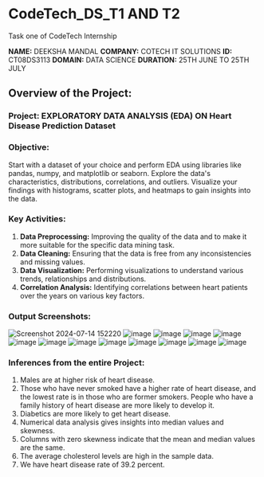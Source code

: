 # CodeTech_DS_T1 AND T2
Task one of CodeTech Internship

**NAME:** DEEKSHA MANDAL
**COMPANY:** COTECH IT SOLUTIONS
**ID:** CT08DS3113
**DOMAIN:** DATA SCIENCE
**DURATION:** 25TH JUNE TO 25TH JULY 

## Overview of the Project: 

### Project: EXPLORATORY DATA ANALYSIS (EDA) ON Heart Disease Prediction Dataset

### Objective: 
Start with a dataset of your choice and perform EDA using libraries like pandas, numpy, and matplotlib or seaborn. Explore the data's characteristics, distributions, correlations, and outliers. Visualize your findings with histograms, scatter plots, and heatmaps to gain insights into the data.

### Key Activities:
1. **Data Preprocessing:** Improving the quality of the data and to make it more suitable for the specific data mining task.
2. **Data Cleaning:** Ensuring that the data is free from any inconsistencies and missing values.
3. **Data Visualization:** Performing visualizations to understand various trends, relationships and distributions.
4. **Correlation Analysis:** Identifying correlations between heart patients over the years on various key factors.

### Output Screenshots:
![Screenshot 2024-07-14 152220](https://github.com/user-attachments/assets/5af0459d-b008-449e-8acb-a7340b1eda9b)
![image](https://github.com/user-attachments/assets/797c8bec-55eb-47f2-b428-95197746bd76)
![image](https://github.com/user-attachments/assets/58b2beff-edc6-481c-a6a4-aa56b8acdaa1)
![image](https://github.com/user-attachments/assets/62a4dc7f-bef7-4d63-bfd4-3d12edb15f99)
![image](https://github.com/user-attachments/assets/418e27a8-4305-48cd-ad8b-c71b5f7cd01b)
![image](https://github.com/user-attachments/assets/a14a299a-e9c5-4760-97eb-67adfea61a2c)
![image](https://github.com/user-attachments/assets/30bb8f9a-d406-497d-a64c-356ecb007356)
![image](https://github.com/user-attachments/assets/a23efe88-8aeb-44f2-a6d6-3c92b702a127)
![image](https://github.com/user-attachments/assets/13bf0cdf-cb3a-4894-9051-a187a54df31a)
![image](https://github.com/user-attachments/assets/5270e38f-064a-41a9-a233-2675876371de)
![image](https://github.com/user-attachments/assets/3ffa68ec-f193-4581-90db-f0db92ef9c78)
![image](https://github.com/user-attachments/assets/3a724bb7-8723-46ad-a6d8-4c6b2dd80f08)
![image](https://github.com/user-attachments/assets/34e56bd6-2832-4d93-8539-71cd32e1d467)


### Inferences from the entire Project:

1. Males are at higher risk of heart disease.
2. Those who have never smoked have a higher rate of heart disease, and the lowest rate is in those who are former smokers.
People who have a family history of heart disease are more likely to develop it.
3. Diabetics are more likely to get heart disease.
4. Numerical data analysis gives insights into median values and skewness.
5. Columns with zero skewness indicate that the mean and median values are the same.
6. The average cholesterol levels are high in the sample data.
7. We have heart disease rate of 39.2 percent.












